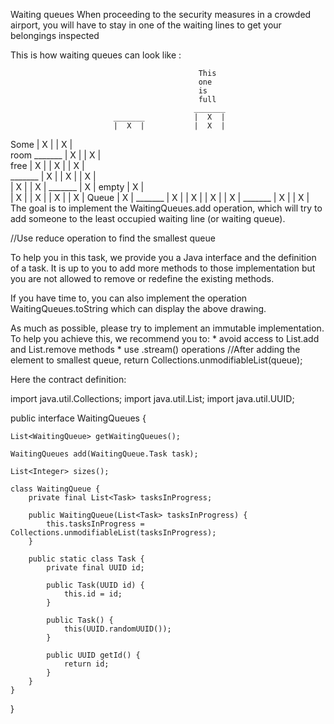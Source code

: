 Waiting queues
When proceeding to the security measures in a crowded airport, you will have to stay in one of the waiting lines to get your belongings inspected

This is how waiting queues can look like :

                                              This
                                              one
                                              is
                                              full
                                             _______          
                           _______           |  X  |          
                           |  X  |           |  X  |          
Some                      |  X  |           |  X  |          
room    _______           |  X  |           |  X  |          
free    |  X  |           |  X  |           |  X  |          
_______  |  X  |           |  X  |           |  X  |          
|  X  |  |  X  |  _______  |  X  |   empty   |  X  |          
|  X  |  |  X  |  |  X  |  |  X  |   Queue   |  X  |  _______
|  X  |  |  X  |  |  X  |  |  X  |  _______  |  X  |  |  X  |
The goal is to implement the WaitingQueues.add operation, which will try to add someone to the least occupied waiting line (or waiting queue).

//Use reduce operation to find the smallest queue

To help you in this task, we provide you a Java interface and the definition of a task. It is up to you to add more methods to those implementation but you are not allowed to remove or redefine the existing methods.

If you have time to, you can also implement the operation WaitingQueues.toString which can display the above drawing.

As much as possible, please try to implement an immutable implementation. To help you achieve this, we recommend you to: * avoid access to List.add and List.remove methods * use .stream() operations
//After adding the element to smallest queue, return Collections.unmodifiableList(queue);

Here the contract definition:

import java.util.Collections;
import java.util.List;
import java.util.UUID;

public interface WaitingQueues {

    List<WaitingQueue> getWaitingQueues();

    WaitingQueues add(WaitingQueue.Task task);

    List<Integer> sizes();

    class WaitingQueue {
        private final List<Task> tasksInProgress;

        public WaitingQueue(List<Task> tasksInProgress) {
            this.tasksInProgress = Collections.unmodifiableList(tasksInProgress);
        }

        public static class Task {
            private final UUID id;

            public Task(UUID id) {
                this.id = id;
            }

            public Task() {
                this(UUID.randomUUID());
            }

            public UUID getId() {
                return id;
            }
        }
    }
}